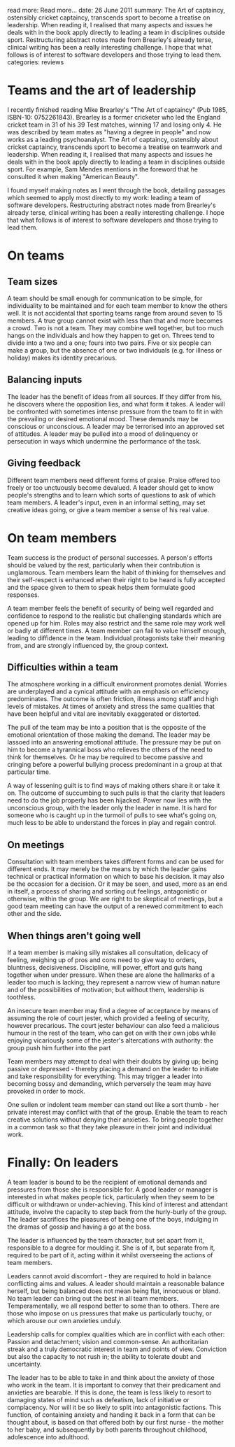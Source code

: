 read more: Read more...
date: 26 June 2011
summary: The Art of captaincy, ostensibly cricket captaincy, transcends sport to become a treatise on leadership. When reading it, I realised that many aspects and issues he deals with in the book apply directly to leading a team in disciplines outside sport. Restructuring abstract notes made from Brearley's already terse, clinical writing has been a really interesting challenge. I hope that what follows is of interest to software developers and those trying to lead them.
categories: reviews

# Teams and the art of leadership

I recently finished reading Mike Brearley's "The Art of captaincy" (Pub 1985, ISBN-10: 0752261843). Brearley is a former cricketer who led the England cricket team in 31 of his 39 Test matches, winning 17 and losing only 4. He was described by team mates as "having a degree in people" and now works as a leading psychoanalyst. The Art of captaincy, ostensibly about cricket captaincy, transcends sport to become a treatise on teamwork and leadership. When reading it, I realised that many aspects and issues he deals with in the book apply directly to leading a team in disciplines outside sport. For example, Sam Mendes mentions in the foreword that he consulted it when making "American Beauty".

I found myself making notes as I went through the book, detailing passages which seemed to apply most directly to my work: leading a team of software developers. Restructuring abstract notes made from Brearley's already terse, clinical writing has been a really interesting challenge. I hope that what follows is of interest to software developers and those trying to lead them.

# On teams

## Team sizes

A team should be small enough for communication to be simple, for individuality to be maintained and for each team member to know the others well. It is not accidental that sporting teams range from around seven to 15 members. A true group cannot exist with less than that and more becomes a crowd. Two is not a team. They may combine well together, but too much hangs on the individuals and how they happen to get on. Threes tend to divide into a two and a one; fours into two pairs. Five or six people can make a group, but the absence of one or two individuals (e.g. for illness or holiday) makes its identity precarious.

## Balancing inputs

The leader has the benefit of ideas from all sources. If they differ from his, he discovers where the opposition lies, and what form it takes. A leader will be confronted with sometimes intense pressure from the team to fit in with the prevailing or desired emotional mood. These demands may be conscious or unconscious. A leader may be terrorised into an approved set of attitudes. A leader may be pulled into a mood of delinquency or persecution in ways which undermine the performance of the task.

## Giving feedback

Different team members need different forms of praise. Praise offered too freely or too unctuously become devalued. A leader should get to know people's strengths and to learn which sorts of questions to ask of which team members. A leader's input, even in an informal setting, may set creative ideas going, or give a team member a sense of his real value.

# On team members

Team success is the product of personal successes. A person's efforts should be valued by the rest, particularly when their contribution is unglamorous. Team members learn the habit of thinking for themselves and their self-respect is enhanced when their right to be heard is fully accepted and the space given to them to speak helps them formulate good responses.

A team member feels the benefit of security of being well regarded and confidence to respond to the realistic but challenging standards which are opened up for him. Roles may also restrict and the same role may work well or badly at different times. A team member can fail to value himself enough, leading to diffidence in the team. Individual protagonists take their meaning from, and are strongly influenced by, the group context.

## Difficulties within a team

The atmosphere working in a difficult environment promotes denial. Worries are underplayed and a cynical attitude with an emphasis on efficiency predominates. The outcome is often friction, illness among staff and high levels of mistakes. At times of anxiety and stress the same qualities that have been helpful and vital are inevitably exaggerated or distorted.

The pull of the team may be into a position that is the opposite of the emotional orientation of those making the demand. The leader may be lassoed into an answering emotional attitude. The pressure may be put on him to become a tyrannical boss who relieves the others of the need to think for themselves. Or he may be required to become passive and cringing before a powerful bullying process predominant in a group at that particular time.

A way of lessening guilt is to find ways of making others share it or take it on. The outcome of succumbing to such pulls is that the clarity that leaders need to do the job properly has been hijacked. Power now lies with the unconscious group, with the leader only the leader in name. It is hard for someone who is caught up in the turmoil of pulls to see what's going on, much less to be able to understand the forces in play and regain control.

## On meetings

Consultation with team members takes different forms and can be used for different ends. It may merely be the means by which the leader gains technical or practical information on which to base his decision. It may also be the occasion for a decision. Or it may be seen, and used, more as an end in itself, a process of sharing and sorting out feelings, antagonistic or otherwise, within the group. We are right to be skeptical of meetings, but a good team meeting can have the output of a renewed commitment to each other and the side.

## When things aren't going well

If a team member is making silly mistakes all consultation, delicacy of feeling, weighing up of pros and cons need to give way to orders, bluntness, decisiveness. Discipline, will power, effort and guts hang together when under pressure. When these are alone the hallmarks of a leader too much is lacking; they represent a narrow view of human nature and of the possibilities of motivation; but without them, leadership is toothless.

An insecure team member may find a degree of acceptance by means of assuming the role of court jester, which provided a feeling of security, however precarious. The court jester behaviour can also feed a malicious humour in the rest of the team, who can get on with their own jobs while enjoying vicariously some of the jester's altercations with authority: the group push him further into the part

Team members may attempt to deal with their doubts by giving up; being passive or depressed - thereby placing a demand on the leader to initiate and take responsibility for everything. This may trigger a leader into becoming bossy and demanding, which perversely the team may have provoked in order to mock. 

One sullen or indolent team member can stand out like a sort thumb - her private interest may conflict with that of the group. Enable the team to reach creative solutions without denying their anxieties. To bring people together in a common task so that they take pleasure in their joint and individual work.

# Finally: On leaders

A team leader is bound to be the recipient of emotional demands and pressures from those she is responsible for. A good leader or manager is interested in what makes people tick, particularly when they seem to be difficult or withdrawn or under-achieving. This kind of interest and attendant attitude, involve the capacity to step back from the hurly-burly of the group. The leader sacrifices the pleasures of being one of the boys, indulging in the dramas of gossip and having a go at the boss.

The leader is influenced by the team character, but set apart from it, responsible to a degree for moulding it. She is of it, but separate from it, required to be part of it, acting within it whilst overseeing the actions of team members.

Leaders cannot avoid discomfort - they are required to hold in balance conflicting aims and values. A leader should maintain a reasonable balance herself, but being balanced does not mean being flat, innocuous or bland. No team leader can bring out the best in all team members. Temperamentally, we all respond better to some than to others. There are those who impose on us pressures that make us particularly touchy, or which arouse our own anxieties unduly. 

Leadership calls for complex qualities which are in conflict with each other: Passion and detachment; vision and common-sense. An authoritarian streak and a truly democratic interest in team and points of view. Conviction but also the capacity to not rush in; the ability to tolerate doubt and uncertainty.

The leader has to be able to take in and think about the anxiety of those who work in the team. It is important to convey that their predicament and anxieties are bearable. If this is done, the team is less likely to resort to damaging states of mind such as defeatism, lack of initiative or complacency. Nor will it be so likely to split into antagonistic factions. This function, of containing anxiety and handing it back in a form that can be thought about, is based on that offered both by our first nurse - the mother to her baby, and subsequently by both parents throughout childhood, adolescence into adulthood.
